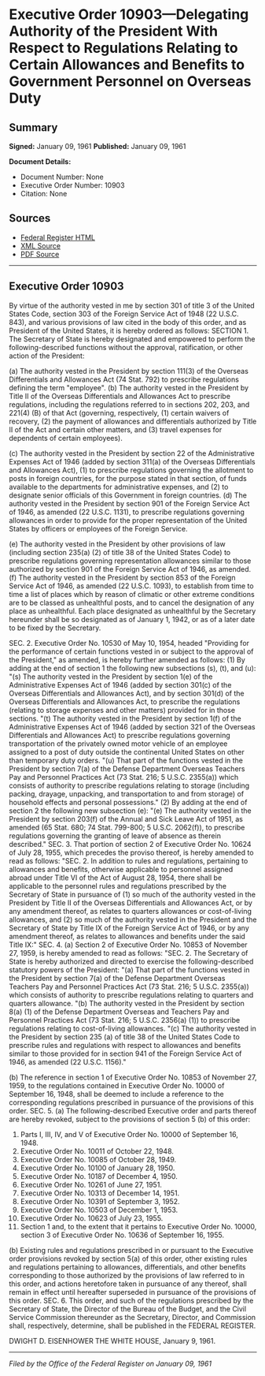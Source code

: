 # Executive Order 10903—Delegating Authority of the President With Respect to Regulations Relating to Certain Allowances and Benefits to Government Personnel on Overseas Duty

## Summary

**Signed:** January 09, 1961
**Published:** January 09, 1961

**Document Details:**
- Document Number: None
- Executive Order Number: 10903
- Citation: None

## Sources
- [Federal Register HTML](https://www.presidency.ucsb.edu/documents/executive-order-10903-delegating-authority-the-president-with-respect-regulations-relating)
- [XML Source](None)
- [PDF Source](None)

---

## Executive Order 10903

By virtue of the authority vested in me by section 301 of title 3 of the United States Code, section 303 of the Foreign Service Act of 1948 (22 U.S.C. 843), and various provisions of law cited in the body of this order, and as President of the United States, it is hereby ordered as follows:
SECTION 1. The Secretary of State is hereby designated and empowered to perform the following-described functions without the approval, ratification, or other action of the President:

(a) The authority vested in the President by section 111(3) of the Overseas Differentials and Allowances Act (74 Stat. 792) to prescribe regulations defining the term "employee".
(b) The authority vested in the President by Title II of the Overseas Differentials and Allowances Act to prescribe regulations, including the regulations referred to in sections 202, 203, and 221(4) (B) of that Act (governing, respectively, (1) certain waivers of recovery, (2) the payment of allowances and differentials authorized by Title II of the Act and certain other matters, and (3) travel expenses for dependents of certain employees).

(c) The authority vested in the President by section 22 of the Administrative Expenses Act of 1946 (added by section 311(a) of the Overseas Differentials and Allowances Act), (1) to prescribe regulations governing the allotment to posts in foreign countries, for the purpose stated in that section, of funds available to the departments for administrative expenses, and (2) to designate senior officials of this Government in foreign countries.
(d) The authority vested in the President by section 901 of the Foreign Service Act of 1946, as amended (22 U.S.C. 1131), to prescribe regulations governing allowances in order to provide for the proper representation of the United States by officers or employees of the Foreign Service.

(e) The authority vested in the President by other provisions of law (including section 235(a) (2) of title 38 of the United States Code) to prescribe regulations governing representation allowances similar to those authorized by section 901 of the Foreign Service Act of 1946, as amended.
(f) The authority vested in the President by section 853 of the Foreign Service Act of 1946, as amended (22 U.S.C. 1093), to establish from time to time a list of places which by reason of climatic or other extreme conditions are to be classed as unhealthful posts, and to cancel the designation of any place as unhealthful. Each place designated as unhealthful by the Secretary hereunder shall be so designated as of January 1, 1942, or as of a later date to be fixed by the Secretary.

SEC. 2. Executive Order No. 10530 of May 10, 1954, headed "Providing for the performance of certain functions vested in or subject to the approval of the President," as amended, is hereby further amended as follows:
    (1) By adding at the end of section 1 the following new subsections (s), (t), and (u):
"(s) The authority vested in the President by section 1(e) of the Administrative Expenses Act of 1946 (added by section 301(c) of the Overseas Differentials and Allowances Act), and by section 301(d) of the Overseas Differentials and Allowances Act, to prescribe the regulations (relating to storage expenses and other matters) provided for in those sections.
"(t) The authority vested in the President by section 1(f) of the Administrative Expenses Act of 1946 (added by section 321 of the Overseas Differentials and Allowances Act) to prescribe regulations governing transportation of the privately owned motor vehicle of an employee assigned to a post of duty outside the continental United States on other than temporary duty orders.
"(u) That part of the functions vested in the President by section 7(a) of the Defense Department Overseas Teachers Pay and Personnel Practices Act (73 Stat. 216; 5 U.S.C. 2355(a)) which consists of authority to prescribe regulations relating to storage (including packing, drayage, unpacking, and transportation to and from storage) of household effects and personal possessions."
    (2) By adding at the end of section 2 the following new subsection (e):
"(e) The authority vested in the President by section 203(f) of the Annual and Sick Leave Act of 1951, as amended (65 Stat. 680; 74 Stat. 799-800; 5 U.S.C. 2062(f)), to prescribe regulations governing the granting of leave of absence as therein described."
SEC. 3. That portion of section 2 of Executive Order No. 10624 of July 28, 1955, which precedes the proviso thereof, is hereby amended to read as follows:
"SEC. 2. In addition to rules and regulations, pertaining to allowances and benefits, otherwise applicable to personnel assigned abroad under Title VI of the Act of August 28, 1954, there shall be applicable to the personnel rules and regulations prescribed by the Secretary of State in pursuance of (1) so much of the authority vested in the President by Title II of the Overseas Differentials and Allowances Act, or by any amendment thereof, as relates to quarters allowances or cost-of-living allowances, and (2) so much of the authority vested in the President and the Secretary of State by Title IX of the Foreign Service Act of 1946, or by any amendment thereof, as relates to allowances and benefits under the said Title IX:"
SEC. 4. (a) Section 2 of Executive Order No. 10853 of November 27, 1959, is hereby amended to read as follows:
"SEC. 2. The Secretary of State is hereby authorized and directed to exercise the following-described statutory powers of the President:
"(a) That part of the functions vested in the President by section 7(a) of the Defense Department Overseas Teachers Pay and Personnel Practices Act (73 Stat. 216; 5 U.S.C. 2355(a)) which consists of authority to prescribe regulations relating to quarters and quarters allowance.
"(b) The authority vested in the President by section 8(a) (1) of the Defense Department Overseas and Teachers Pay and Personnel Practices Act (73 Stat. 216; 5 U.S.C. 2356(a) (1)) to prescribe regulations relating to cost-of-living allowances.
"(c) The authority vested in the President by section 235 (a) of title 38 of the United States Code to prescribe rules and regulations with respect to allowances and benefits similar to those provided for in section 941 of the Foreign Service Act of 1946, as amended (22 U.S.C. 1156)."

(b) The reference in section 1 of Executive Order No. 10853 of November 27, 1959, to the regulations contained in Executive Order No. 10000 of September 16, 1948, shall be deemed to include a reference to the corresponding regulations prescribed in pursuance of the provisions of this order.
SEC. 5. (a) The following-described Executive order and parts thereof are hereby revoked, subject to the provisions of section 5 (b) of this order:
1. Parts I, III, IV, and V of Executive Order No. 10000 of September 16, 1948.
2. Executive Order No. 10011 of October 22, 1948.
3. Executive Order No. 10085 of October 28, 1949.
4. Executive Order No. 10100 of January 28, 1950.
5. Executive Order No. 10187 of December 4, 1950.
6. Executive Order No. 10261 of June 27, 1951.
7. Executive Order No. 10313 of December 14, 1951.
8. Executive Order No. 10391 of September 3, 1952.
9. Executive Order No. 10503 of December 1, 1953.
10. Executive Order No. 10623 of July 23, 1955.
11. Section 1 and, to the extent that it pertains to Executive Order No. 10000, section 3 of Executive Order No. 10636 of September 16, 1955.

(b) Existing rules and regulations prescribed in or pursuant to the Executive order provisions revoked by section 5(a) of this order, other existing rules and regulations pertaining to allowances, differentials, and other benefits corresponding to those authorized by the provisions of law referred to in this order, and actions heretofore taken in pursuance of any thereof, shall remain in effect until hereafter superseded in pursuance of the provisions of this order.
SEC. 6. This order, and such of the regulations prescribed by the Secretary of State, the Director of the Bureau of the Budget, and the Civil Service Commission thereunder as the Secretary, Director, and Commission shall, respectively, determine, shall be published in the FEDERAL REGISTER.

DWIGHT D. EISENHOWER
THE WHITE HOUSE,
January 9, 1961.

---

*Filed by the Office of the Federal Register on January 09, 1961*
